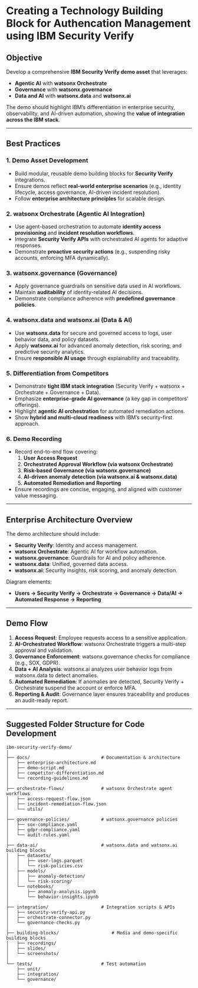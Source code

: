 # Creating a Technology Building Block for Authencation Management using IBM Security Verify

## Objective
Develop a comprehensive **IBM Security Verify demo asset** that leverages:
- **Agentic AI** with **watsonx Orchestrate**  
- **Governance** with **watsonx.governance**  
- **Data and AI** with **watsonx.data** and **watsonx.ai**

The demo should highlight IBM’s differentiation in enterprise security, observability, and AI-driven automation, showing the **value of integration across the IBM stack**.

---

## Best Practices

### 1. Demo Asset Development
- Build modular, reusable demo building blocks for **Security Verify** integrations.  
- Ensure demos reflect **real-world enterprise scenarios** (e.g., identity lifecycle, access governance, AI-driven incident resolution).  
- Follow **enterprise architecture principles** for scalable design.  

### 2. watsonx Orchestrate (Agentic AI Integration)
- Use agent-based orchestration to automate **identity access provisioning** and **incident resolution workflows**.  
- Integrate **Security Verify APIs** with orchestrated AI agents for adaptive responses.  
- Demonstrate **proactive security actions** (e.g., suspending risky accounts, enforcing MFA dynamically).  

### 3. watsonx.governance (Governance)
- Apply governance guardrails on sensitive data used in AI workflows.  
- Maintain **auditability** of identity-related AI decisions.  
- Demonstrate compliance adherence with **predefined governance policies**.  

### 4. watsonx.data and watsonx.ai (Data & AI)
- Use **watsonx.data** for secure and governed access to logs, user behavior data, and policy datasets.  
- Apply **watsonx.ai** for advanced anomaly detection, risk scoring, and predictive security analytics.  
- Ensure **responsible AI usage** through explainability and traceability.  

### 5. Differentiation from Competitors
- Demonstrate **tight IBM stack integration** (Security Verify + watsonx + Orchestrate + Governance + Data).  
- Emphasize **enterprise-grade AI governance** (a key gap in competitors’ offerings).  
- Highlight **agentic AI orchestration** for automated remediation actions.  
- Show **hybrid and multi-cloud readiness** with IBM’s security-first approach.  

### 6. Demo Recording
- Record end-to-end flow covering:  
  1. **User Access Request**  
  2. **Orchestrated Approval Workflow (via watsonx Orchestrate)**  
  3. **Risk-based Governance (via watsonx.governance)**  
  4. **AI-driven anomaly detection (via watsonx.ai & watsonx.data)**  
  5. **Automated Remediation and Reporting**  
- Ensure recordings are concise, engaging, and aligned with customer value messaging.  

---

## Enterprise Architecture Overview
The demo architecture should include:  
- **Security Verify**: Identity and access management.  
- **watsonx Orchestrate**: Agentic AI for workflow automation.  
- **watsonx.governance**: Guardrails for AI and policy adherence.  
- **watsonx.data**: Unified, governed data access.  
- **watsonx.ai**: Security insights, risk scoring, and anomaly detection.  

Diagram elements:  
- **Users → Security Verify → Orchestrate → Governance → Data/AI → Automated Response → Reporting**

---

## Demo Flow
1. **Access Request**: Employee requests access to a sensitive application.  
2. **AI-Orchestrated Workflow**: watsonx Orchestrate triggers a multi-step approval and validation.  
3. **Governance Enforcement**: watsonx.governance checks for compliance (e.g., SOX, GDPR).  
4. **Data + AI Analysis**: watsonx.ai analyzes user behavior logs from watsonx.data to detect anomalies.  
5. **Automated Remediation**: If anomalies are detected, Security Verify + Orchestrate suspend the account or enforce MFA.  
6. **Reporting & Audit**: Governance layer ensures traceability and produces an audit-ready report.  

---

## Suggested Folder Structure for Code Development

```plaintext
ibm-security-verify-demo/
│
├── docs/                           # Documentation & architecture
│   ├── enterprise-architecture.md
│   ├── demo-script.md
│   ├── competitor-differentiation.md
│   └── recording-guidelines.md
│
├── orchestrate-flows/              # watsonx Orchestrate agent workflows
│   ├── access-request-flow.json
│   ├── incident-remediation-flow.json
│   └── utils/
│
├── governance-policies/            # watsonx.governance policies
│   ├── sox-compliance.yaml
│   ├── gdpr-compliance.yaml
│   └── audit-rules.yaml
│
├── data-ai/                        # watsonx.data and watsonx.ai building blocks
│   ├── datasets/
│   │   ├── user-logs.parquet
│   │   └── risk-policies.csv
│   ├── models/
│   │   ├── anomaly-detection/
│   │   └── risk-scoring/
│   └── notebooks/
│       ├── anomaly-analysis.ipynb
│       └── behavior-insights.ipynb
│
├── integration/                    # Integration scripts & APIs
│   ├── security-verify-api.py
│   ├── orchestrate-connector.py
│   └── governance-checks.py
│
├── building-blocks/                    # Media and demo-specific building blocks
│   ├── recordings/
│   ├── slides/
│   └── screenshots/
│
└── tests/                          # Test automation
    ├── unit/
    ├── integration/
    └── governance/